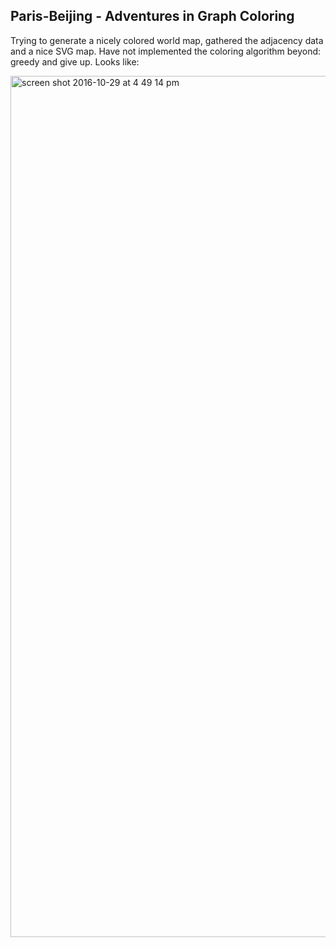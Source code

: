 ## Paris-Beijing - Adventures in Graph Coloring

Trying to generate a nicely colored world map, gathered the adjacency data and a nice SVG map.
Have not implemented the coloring algorithm beyond: greedy and give up. Looks like:

<img width="1378" alt="screen shot 2016-10-29 at 4 49 14 pm" src="https://cloud.githubusercontent.com/assets/518488/19833485/b27293e2-9df7-11e6-9177-f4201f44ab27.png">
